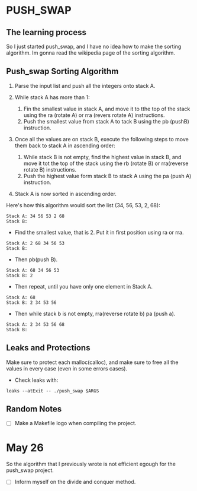 # PUSH_SWAP
## The learning process

So I just started push_swap, and I have no idea how to make the sorting algorithm. Im gonna read the wikipedia page of the sorting algorithm.

## Push_swap Sorting Algorithm

1. Parse the input list and push all the integers onto stack A.
2. While stack A has more than 1:

	1. Fin the smallest value in stack A, and move it to tthe top of the stack using the ra (rotate A) or rra (revers rotate A) instructions.
	2. Push the smallest value from stack A to tack B using the pb (pushB) instruction.
3. Once all the values are on stack B, execute the following steps to move them back to stack A in ascending order:

	1. While stack B is not empty, find the highest value in stack B, and move it tot the top of the stack using the rb (rotate B) or rra(reverse rotate B) instructions.
	2. Push the highest value form stack B to stack A using the pa (push A) instruction.
4. Stack A is now sorted in ascending order.

Here's how this algorithm would sort the list (34, 56, 53, 2, 68):

```
Stack A: 34 56 53 2 68
Stack B: 
```
- Find the smallest value, that is 2. Put it in first position using ra or rra.
```
Stack A: 2 68 34 56 53
Stack B: 
```
- Then pb(push B).
```
Stack A: 68 34 56 53
Stack B: 2
```
- Then repeat, until you have only one element in Stack A.
```
Stack A: 68
Stack B: 2 34 53 56
```
- Then while stack b is not empty, rra(reverse rotate b) pa (push a).
```
Stack A: 2 34 53 56 68
Stack B: 
```

## Leaks and Protections

Make sure to protect each malloc(calloc), and make sure to free all the values in every case (even in some errors cases).

- Check leaks with:

```
leaks --atExit -- ./push_swap $ARGS
```

## Random Notes

- [ ] Make a Makefile logo when compiling the project.

# May 26

So the algorithm that I previously wrote is not efficient egough for the push_swap project.

- [ ] Inform myself on the divide and conquer method.

